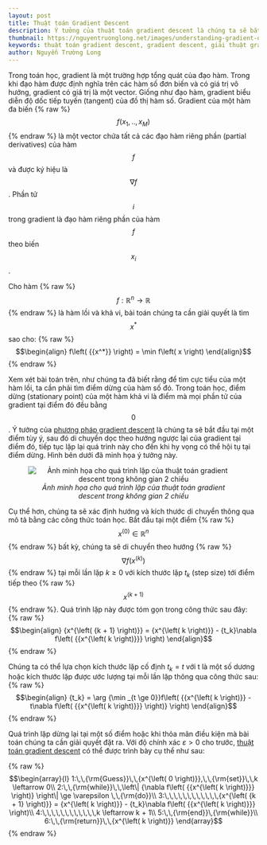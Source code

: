 ```yaml
---
layout: post
title: Thuật toán Gradient Descent
description: Ý tưởng của thuật toán gradient descent là chúng ta sẽ bắt đầu tại một điểm tùy ý, sau đó di chuyển dọc theo hướng ngược lại của gradient tại điểm đó, tiếp tục lặp lại quá trình này cho đến khi hy vọng có thể hội tụ tại điểm dừng.
thumbnail: https://nguyentruonglong.net/images/understanding-gradient-descent.png
keywords: thuật toán gradient descent, gradient descent, giải thuật gradient descent, phương pháp gradient descent, gradient
author: Nguyễn Trường Long
---
```


Trong toán học, gradient là một trường hợp tổng quát của đạo hàm. Trong khi đạo hàm được định nghĩa trên các hàm số đơn biến và có giá trị vô hướng, gradient có giá trị là một vector. Giống như đạo hàm, gradient biểu diễn độ dốc tiếp tuyến (tangent) của đồ thị hàm số. Gradient của một hàm đa biến {% raw %}$$f\left( {{x_1},..,{x_M}} \right)$${% endraw %} là một vector chứa tất cả các đạo hàm riêng phần (partial derivatives) của hàm $$f$$ và được ký hiệu là $$\nabla f$$. Phần tử $$i$$ trong gradient là đạo hàm riêng phần của hàm $$f$$ theo biến $${x_i}$$.

Cho hàm {% raw %}$$f:{\mathbb{R}^n} \to \mathbb{R}$${% endraw %} là hàm lồi và khả vi, bài toán chúng ta cần giải quyết là tìm $${x^*}$$ sao cho:
{% raw %}
$$\begin{align}
f\left( {{x^*}} \right) = \min f\left( x \right)
\end{align}$$
{% endraw %}

Xem xét bài toán trên, như chúng ta đã biết rằng để tìm cực tiểu của một hàm lồi, ta cần phải tìm điểm dừng của hàm số đó. Trong toán học, điểm dừng (stationary point) của một hàm khả vi là điểm mà mọi phần tử của gradient tại điểm đó đều bằng $$0$$. Ý tưởng của [phương pháp gradient descent](https://nguyentruonglong.net/thuat-toan-gradient-descent.html) là chúng ta sẽ bắt đầu tại một điểm tùy ý, sau đó di chuyển dọc theo hướng ngược lại của gradient tại điểm đó, tiếp tục lặp lại quá trình này cho đến khi hy vọng có thể hội tụ tại điểm dừng. Hình bên dưới đã minh họa ý tưởng này.

<figure class="image">
<center>
  <img src="https://nguyentruonglong.net/images/understanding-gradient-descent.png" alt="Ảnh minh họa cho quá trình lặp của thuật toán gradient descent trong không gian 2 chiều">
  <figcaption>
	  <i>Ảnh minh họa cho quá trình lặp của thuật toán gradient descent trong không gian 2 chiều</i>
  </figcaption>
</center>
</figure>

Cụ thể hơn, chúng ta sẽ xác định hướng và kích thước di chuyển thông qua mô tả bằng các công thức toán học. Bắt đầu tại một điểm {% raw %}$${x^{\left( 0 \right)}} \in {\mathbb{R}^n}$${% endraw %} bất kỳ, chúng ta sẽ di chuyển theo hướng {% raw %}$$\nabla f\left( {{x^{\left( k \right)}}} \right)$${% endraw %} tại mỗi lần lặp $k \ge 0$ với kích thước lặp ${t_k}$ (step size) tới điểm tiếp theo {% raw %}$${x^{\left( {k + 1} \right)}}$${% endraw %}. Quá trình lặp này được tóm gọn trong công thức sau đây:
{% raw %}
$$\begin{align}
	{x^{\left( {k + 1} \right)}} = {x^{\left( k \right)}} - {t_k}\nabla f\left( {{x^{\left( k \right)}}} \right)
\end{align}$$
{% endraw %}

Chúng ta có thể lựa chọn kích thước lặp cố định ${t_k} = t$ với t là một số dương hoặc kích thước lặp được ước lượng tại mỗi lần lặp thông qua công thức sau:
{% raw %}
$$\begin{align}
{t_k} = \arg {\min _{t \ge 0}}f\left( {{x^{\left( k \right)}} - t\nabla f\left( {{x^{\left( k \right)}}} \right)} \right)
\end{align}$$
{% endraw %}

Quá trình lặp dừng lại tại một số điểm hoặc khi thỏa mãn điều kiện mà bài toán chúng ta cần giải quyết đặt ra. Với độ chính xác $\varepsilon  > 0$ cho trước, [thuật toán gradient descent](https://nguyentruonglong.net/thuat-toan-gradient-descent.html) có thể được trình bày cụ thể như sau:

{% raw %}
$$\begin{array}{l}
1:\,\,{\rm{Guess}}\,\,{x^{\left( 0 \right)}},\,\,{\rm{set}}\,\,k \leftarrow 0\\
2:\,\,{\rm{while}}\,\,\left\| {\nabla f\left( {{x^{\left( k \right)}}} \right)} \right\| \ge \varepsilon \,\,{\rm{do}}\\
3:\,\,\,\,\,\,\,\,\,\,\,\,{x^{\left( {k + 1} \right)}} = {x^{\left( k \right)}} - {t_k}\nabla f\left( {{x^{\left( k \right)}}} \right)\\
4:\,\,\,\,\,\,\,\,\,\,\,\,k \leftarrow k + 1\\
5:\,\,{\rm{end}}\,{\rm{while}}\\
6:\,\,{\rm{return}}\,\,{x^{\left( k \right)}}
\end{array}$$
{% endraw %}
